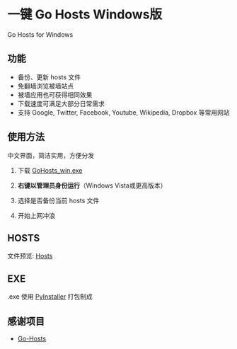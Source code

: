 # 一键 Go Hosts Windows版
Go Hosts for Windows

## 功能
* 备份、更新 hosts 文件
* 免翻墙浏览被墙站点
* 被墙应用也可获得相同效果
* 下载速度可满足大部分日常需求
* 支持 Google, Twitter, Facebook, Youtube, Wikipedia, Dropbox 等常用网站

## 使用方法
中文界面，简洁实用，方便分发

1. 下载 [GoHosts_win.exe](https://github.com/T1me/Go-Hosts-Desktop/raw/windows/GoHosts_win.exe)  

2. **右键以管理员身份运行**（Windows Vista或更高版本）  

3. 选择是否备份当前 hosts 文件  

4. 开始上网冲浪  

## HOSTS
文件预览: [Hosts](https://raw.githubusercontent.com/Lerist/Go-Hosts/master/hosts) 

## EXE
.exe 使用 [PyInstaller](http://www.pyinstaller.org/) 打包制成

## 感谢项目
* [Go-Hosts](https://github.com/Lerist/Go-Hosts)

